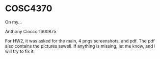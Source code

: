 # COSC4370
On my...

Anthony Ciocco
1600875

For HW2, it was asked for the main, 4 pngs screenshots, and pdf. The pdf also contains the pictures aswell. If anything is missing, let me know, and I will try to fix it. 
